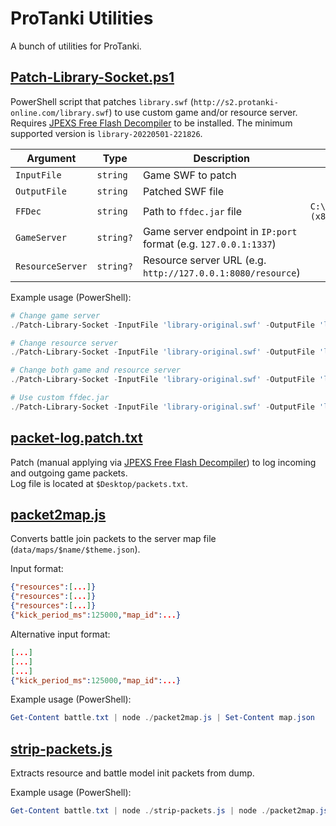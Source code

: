 # ProTanki Utilities

A bunch of utilities for ProTanki.

## [Patch-Library-Socket.ps1](Patch-Library-Socket.ps1)

PowerShell script that patches `library.swf` (`http://s2.protanki-online.com/library.swf`) to use custom game and/or resource server.  
Requires [JPEXS Free Flash Decompiler](https://github.com/jindrapetrik/jpexs-decompiler) to be installed.
The minimum supported version is `library-20220501-221826`.

| Argument         | Type      | Description                                                      | Default value                            |
|------------------|-----------|------------------------------------------------------------------|------------------------------------------|
| `InputFile`      | `string`  | Game SWF to patch                                                |                                          |
| `OutputFile`     | `string`  | Patched SWF file                                                 |                                          |
| `FFDec`          | `string`  | Path to `ffdec.jar` file                                         | `C:\Program Files (x86)\FFDec\ffdec.jar` |
| `GameServer`     | `string?` | Game server endpoint in `IP:port` format (e.g. `127.0.0.1:1337`) |                                          |
| `ResourceServer` | `string?` | Resource server URL (e.g. `http://127.0.0.1:8080/resource`)      |                                          |

Example usage (PowerShell):
```powershell
# Change game server
./Patch-Library-Socket -InputFile 'library-original.swf' -OutputFile 'library.swf' -GameServer '127.0.0.1:1337'

# Change resource server
./Patch-Library-Socket -InputFile 'library-original.swf' -OutputFile 'library.swf' -ResourceServer 'http://127.0.0.1:8080/resource'

# Change both game and resource server
./Patch-Library-Socket -InputFile 'library-original.swf' -OutputFile 'library.swf' -GameServer '127.0.0.1:1337' -ResourceServer 'http://127.0.0.1:8080/resource'

# Use custom ffdec.jar
./Patch-Library-Socket -InputFile 'library-original.swf' -OutputFile 'library.swf' -FFDec 'ffdec.jar' -GameServer '127.0.0.1:1337'
```

## [packet-log.patch.txt](packet-log.patch.txt)

Patch (manual applying via [JPEXS Free Flash Decompiler](https://github.com/jindrapetrik/jpexs-decompiler)) to log incoming and outgoing game packets.  
Log file is located at `$Desktop/packets.txt`.

## [packet2map.js](packet2map.js)

Converts battle join packets to the server map file (`data/maps/$name/$theme.json`).

Input format:
```json
{"resources":[...]}
{"resources":[...]}
{"resources":[...]}
{"kick_period_ms":125000,"map_id":...}
```

Alternative input format:
```json
[...]
[...]
[...]
{"kick_period_ms":125000,"map_id":...}
```

Example usage (PowerShell):
```powershell
Get-Content battle.txt | node ./packet2map.js | Set-Content map.json
```

## [strip-packets.js](strip-packets.js)

Extracts resource and battle model init packets from dump.

Example usage (PowerShell):
```powershell
Get-Content battle.txt | node ./strip-packets.js | node ./packet2map.js | Set-Content map.json
```
